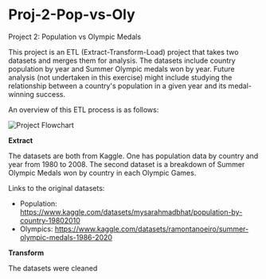 # Proj-2-Pop-vs-Oly
Project 2: Population vs Olympic Medals

This project is an ETL (Extract-Transform-Load) project that takes two datasets and merges them for analysis. The datasets include country population by year and Summer Olympic medals won by year. Future analysis (not undertaken in this exercise) might include studying the relationship between a country's population in a given year and its medal-winning success. 

An overview of this ETL process is as follows:

![Project Flowchart](https://github.com/VTNoble/Proj-2-Pop-vs-Oly/blob/main/Resources/Flowchart.jpg?raw=true)


<b>Extract</b>

The datasets are both from Kaggle. One has population data by country and year from 1980 to 2008. The second dataset is a breakdown of Summer Olympic Medals won by country in each Olympic Games.

Links to the original datasets:

* Population: https://www.kaggle.com/datasets/mysarahmadbhat/population-by-country-19802010
* Olympics: https://www.kaggle.com/datasets/ramontanoeiro/summer-olympic-medals-1986-2020

<b>Transform</b>

The datasets were cleaned 

